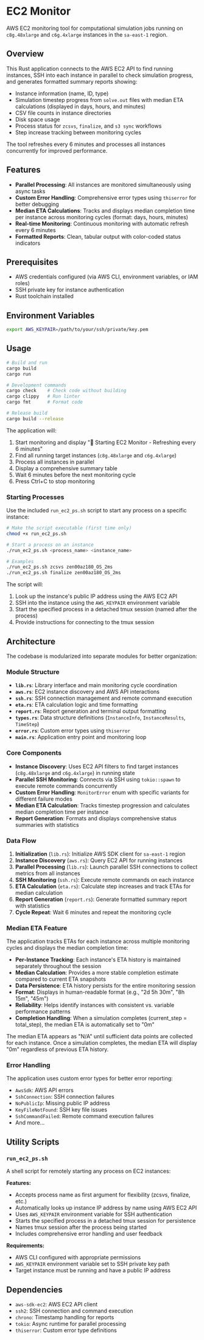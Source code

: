 # EC2 Monitor

AWS EC2 monitoring tool for computational simulation jobs running on `c8g.48xlarge` and `c6g.4xlarge` instances in the `sa-east-1` region.

## Overview

This Rust application connects to the AWS EC2 API to find running instances, SSH into each instance in parallel to check simulation progress, and generates formatted summary reports showing:

- Instance information (name, ID, type)
- Simulation timestep progress from `solve.out` files with median ETA calculations (displayed in days, hours, and minutes)
- CSV file counts in instance directories  
- Disk space usage
- Process status for `zcsvs`, `finalize`, and `s3 sync` workflows
- Step increase tracking between monitoring cycles

The tool refreshes every 6 minutes and processes all instances concurrently for improved performance.

## Features

- **Parallel Processing**: All instances are monitored simultaneously using async tasks
- **Custom Error Handling**: Comprehensive error types using `thiserror` for better debugging
- **Median ETA Calculations**: Tracks and displays median completion time per instance across monitoring cycles (format: days, hours, minutes)
- **Real-time Monitoring**: Continuous monitoring with automatic refresh every 6 minutes
- **Formatted Reports**: Clean, tabular output with color-coded status indicators

## Prerequisites

- AWS credentials configured (via AWS CLI, environment variables, or IAM roles)
- SSH private key for instance authentication
- Rust toolchain installed

## Environment Variables

```bash
export AWS_KEYPAIR=/path/to/your/ssh/private/key.pem
```

## Usage

```bash
# Build and run
cargo build
cargo run

# Development commands
cargo check    # Check code without building
cargo clippy   # Run linter  
cargo fmt      # Format code

# Release build
cargo build --release
```

The application will:
1. Start monitoring and display "🚀 Starting EC2 Monitor - Refreshing every 6 minutes"
2. Find all running target instances (`c8g.48xlarge` and `c6g.4xlarge`)
3. Process all instances in parallel 
4. Display a comprehensive summary table
5. Wait 6 minutes before the next monitoring cycle
6. Press Ctrl+C to stop monitoring

### Starting Processes

Use the included `run_ec2_ps.sh` script to start any process on a specific instance:

```bash
# Make the script executable (first time only)
chmod +x run_ec2_ps.sh

# Start a process on an instance
./run_ec2_ps.sh <process_name> <instance_name>

# Examples
./run_ec2_ps.sh zcsvs zen00az180_OS_2ms
./run_ec2_ps.sh finalize zen00az180_OS_2ms
```

The script will:
1. Look up the instance's public IP address using the AWS EC2 API
2. SSH into the instance using the `AWS_KEYPAIR` environment variable
3. Start the specified process in a detached tmux session (named after the process)
4. Provide instructions for connecting to the tmux session

## Architecture

The codebase is modularized into separate modules for better organization:

### Module Structure

- **`lib.rs`**: Library interface and main monitoring cycle coordination
- **`aws.rs`**: EC2 instance discovery and AWS API interactions
- **`ssh.rs`**: SSH connection management and remote command execution  
- **`eta.rs`**: ETA calculation logic and time formatting
- **`report.rs`**: Report generation and terminal output formatting
- **`types.rs`**: Data structure definitions (`InstanceInfo`, `InstanceResults`, `TimeStep`)
- **`error.rs`**: Custom error types using `thiserror`
- **`main.rs`**: Application entry point and monitoring loop

### Core Components

- **Instance Discovery**: Uses EC2 API filters to find target instances (`c8g.48xlarge` and `c6g.4xlarge`) in running state
- **Parallel SSH Monitoring**: Connects via SSH using `tokio::spawn` to execute remote commands concurrently
- **Custom Error Handling**: `MonitorError` enum with specific variants for different failure modes
- **Median ETA Calculation**: Tracks timestep progression and calculates median completion time per instance
- **Report Generation**: Formats and displays comprehensive status summaries with statistics

### Data Flow

1. **Initialization** (`lib.rs`): Initialize AWS SDK client for `sa-east-1` region
2. **Instance Discovery** (`aws.rs`): Query EC2 API for running instances
3. **Parallel Processing** (`lib.rs`): Launch parallel SSH connections to collect metrics from all instances
4. **SSH Monitoring** (`ssh.rs`): Execute remote commands on each instance
5. **ETA Calculation** (`eta.rs`): Calculate step increases and track ETAs for median calculation
6. **Report Generation** (`report.rs`): Generate formatted summary report with statistics
7. **Cycle Repeat**: Wait 6 minutes and repeat the monitoring cycle

### Median ETA Feature

The application tracks ETAs for each instance across multiple monitoring cycles and displays the median completion time:

- **Per-Instance Tracking**: Each instance's ETA history is maintained separately throughout the session
- **Median Calculation**: Provides a more stable completion estimate compared to current ETA snapshots
- **Data Persistence**: ETA history persists for the entire monitoring session
- **Format**: Displays in human-readable format (e.g., "2d 5h 30m", "8h 15m", "45m")
- **Reliability**: Helps identify instances with consistent vs. variable performance patterns
- **Completion Handling**: When a simulation completes (current_step = total_step), the median ETA is automatically set to "0m"

The median ETA appears as "N/A" until sufficient data points are collected for each instance. Once a simulation completes, the median ETA will display "0m" regardless of previous ETA history.

### Error Handling

The application uses custom error types for better error reporting:
- `AwsSdk`: AWS API errors
- `SshConnection`: SSH connection failures
- `NoPublicIp`: Missing public IP address
- `KeyFileNotFound`: SSH key file issues
- `SshCommandFailed`: Remote command execution failures
- And more...

## Utility Scripts

### `run_ec2_ps.sh`

A shell script for remotely starting any process on EC2 instances:

**Features:**
- Accepts process name as first argument for flexibility (zcsvs, finalize, etc.)
- Automatically looks up instance IP address by name using AWS EC2 API
- Uses `AWS_KEYPAIR` environment variable for SSH authentication
- Starts the specified process in a detached tmux session for persistence
- Names tmux session after the process being started
- Includes comprehensive error handling and user feedback

**Requirements:**
- AWS CLI configured with appropriate permissions
- `AWS_KEYPAIR` environment variable set to SSH private key path
- Target instance must be running and have a public IP address

## Dependencies

- `aws-sdk-ec2`: AWS EC2 API client
- `ssh2`: SSH connection and command execution
- `chrono`: Timestamp handling for reports
- `tokio`: Async runtime for parallel processing
- `thiserror`: Custom error type definitions